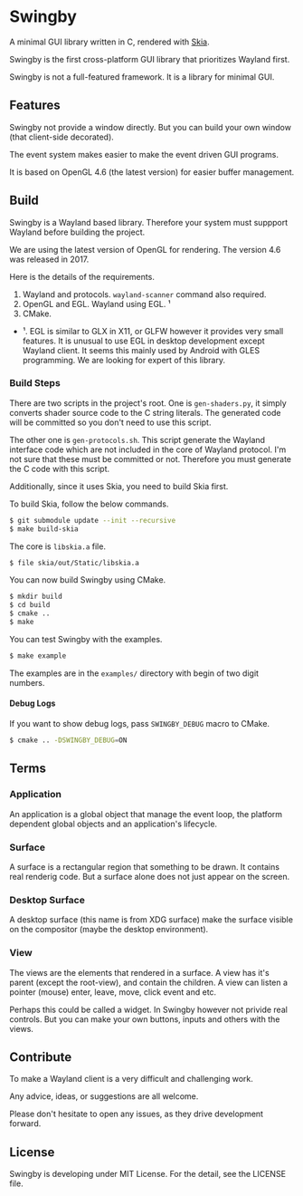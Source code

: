 # Swingby

A minimal GUI library written in C, rendered with [Skia](https://skia.org/).

Swingby is the first cross-platform GUI library that prioritizes Wayland first.

Swingby is not a full-featured framework. It is a library for minimal GUI.


## Features

Swingby not provide a window directly. But you can build your own window (that
client-side decorated).

The event system makes easier to make the event driven GUI programs.

It is based on OpenGL 4.6 (the latest version) for easier buffer management.


## Build

Swingby is a Wayland based library. Therefore your system must suppport Wayland
before building the project.

We are using the latest version of OpenGL for rendering. The version 4.6 was
released in 2017.

Here is the details of the requirements.

1. Wayland and protocols. `wayland-scanner` command also required.
2. OpenGL and EGL. Wayland using EGL. ¹
3. CMake.

- ¹. EGL is similar to GLX in X11, or GLFW however it provides very small features.
It is unusual to use EGL in desktop development except Wayland client.
It seems this mainly used by Android with GLES programming. We are looking for
expert of this library.

### Build Steps

There are two scripts in the project's root. One is `gen-shaders.py`, it simply
converts shader source code to the C string literals. The generated code will
be committed so you don't need to use this script.

The other one is `gen-protocols.sh`. This script generate the Wayland interface
code which are not included in the core of Wayland protocol.
I'm not sure that these must be committed or not. Therefore you must generate
the C code with this script.

Additionally, since it uses Skia, you need to build Skia first.

To build Skia, follow the below commands.

```sh
$ git submodule update --init --recursive
$ make build-skia
```

The core is `libskia.a` file.

```sh
$ file skia/out/Static/libskia.a
```

You can now build Swingby using CMake.

```sh
$ mkdir build
$ cd build
$ cmake ..
$ make
```

You can test Swingby with the examples.

```sh
$ make example
```
The examples are in the `examples/` directory with begin of two digit numbers.


#### Debug Logs

If you want to show debug logs, pass `SWINGBY_DEBUG` macro to CMake.

```sh
$ cmake .. -DSWINGBY_DEBUG=ON
```


## Terms

### Application

An application is a global object that manage the event loop, the platform
dependent global objects and an application's lifecycle.

### Surface

A surface is a rectangular region that something to be drawn. It contains real
renderig code. But a surface alone does not just appear on the screen.

### Desktop Surface

A desktop surface (this name is from XDG surface) make the surface visible on the
compositor (maybe the desktop environment).

### View

The views are the elements that rendered in a surface. A view has it's parent (except
the root-view), and contain the children. A view can listen a pointer (mouse) enter,
leave, move, click event and etc.

Perhaps this could be called a widget. In Swingby however not privide real controls.
But you can make your own buttons, inputs and others with the views.


## Contribute

To make a Wayland client is a very difficult and challenging work.

Any advice, ideas, or suggestions are all welcome.

Please don't hesitate to open any issues, as they drive development forward.


## License

Swingby is developing under MIT License. For the detail, see the LICENSE file.

